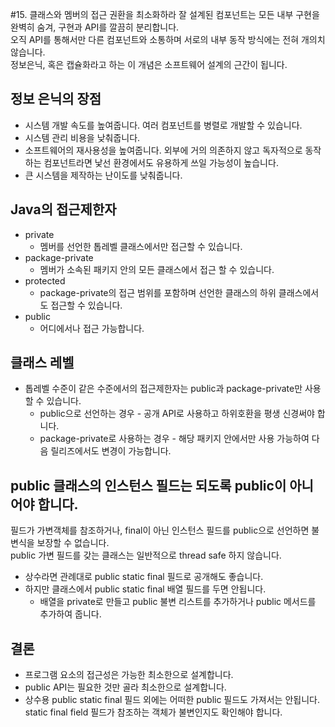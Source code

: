 #15. 클래스와 멤버의 접근 권환을 최소화하라
잘 설계된 컴포넌트는 모든 내부 구현을 완벽히 숨겨, 구현과 API를 깔끔히 분리합니다.<br/> 
오직 API를 통해서만 다른 컴포넌트와 소통하며 서로의 내부 동작 방식에는 전혀 개의치 않습니다.<br/> 
정보은닉, 혹은 캡슐화라고 하는 이 개념은 소프트웨어 설계의 근간이 됩니다.<br/>

## 정보 은닉의 장점
* 시스템 개발 속도를 높여줍니다. 여러 컴포넌트를 병렬로 개발할 수 있습니다.
* 시스템 관리 비용을 낮춰줍니다.
* 소프트웨어의 재사용성을 높여줍니다. 외부에 거의 의존하지 않고 독자적으로 동작하는 컴포넌트라면 낯선 환경에서도 유용하게 쓰일 가능성이 높습니다.
* 큰 시스템을 제작하는 난이도를 낮춰줍니다.

## Java의 접근제한자
* private
    * 멤버를 선언한 톱레벨 클래스에서만 접근할 수 있습니다.
* package-private
    * 멤버가 소속된 패키지 안의 모든 클래스에서 접근 할 수 있습니다.
* protected
    * package-private의 접근 범위를 포함하며 선언한 클래스의 하위 클래스에서도 접근할 수 있습니다.
* public
    * 어디에서나 접근 가능합니다.

## 클래스 레벨
* 톱레벨 수준이 같은 수준에서의 접근제한자는 public과 package-private만 사용 할 수 있습니다.
    * public으로 선언하는 경우 - 공개 API로 사용하고 하위호환을 평생 신경써야 합니다.
    * package-private로 사용하는 경우 - 해당 패키지 안에서만 사용 가능하여 다음 릴리즈에서도 변경이 가능합니다.

## public 클래스의 인스턴스 필드는 되도록 public이 아니어야 합니다.
필드가 가변객체를 참조하거나, final이 아닌 인스턴스 필드를 public으로 선언하면 불변식을 보장할 수 없습니다.<br/> 
public 가변 필드를 갖는 클래스는 일반적으로 thread safe 하지 않습니다.<br/>
* 상수라면 관례대로 public static final 필드로 공개해도 좋습니다.
* 하지만 클래스에서 public static final 배열 필드를 두면 안됩니다.
    * 배열을 private로 만들고 public 불변 리스트를 추가하거나 public 메서드를 추가하여 줍니다.

## 결론
* 프로그램 요소의 접근성은 가능한 최소한으로 설계합니다.
* public API는 필요한 것만 골라 최소한으로 설계합니다.
* 상수용 public static final 필드 외에는 어떠한 public 필드도 가져서는 안됩니다. static final field 필드가 참조하는 객체가 불변인지도 확인해야 합니다.